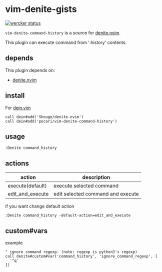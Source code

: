 # vim-denite-gists
[![wercker status](https://app.wercker.com/status/4957015a009e5636c40102655df63c8b/s/master "wercker status")](https://app.wercker.com/project/byKey/4957015a009e5636c40102655df63c8b)

`vim-denite-command-history` is a source for [denite.nvim](https://github.com/Shougo/denite.nvim).

This plugin can execute command from ':history' contents.

## depends

This plugin depends on:

* [denite.nvim](https://github.com/Shougo/denite.nvim)

## install

For [dein.vim](https://github.com/Shougo/dein.vim)

   ```vim
   call dein#add('Shougo/denite.nvim')
   call dein#add('pocari/vim-denite-command-history')
   ```

## usage

`:Denite command_history`

## actions
| action           | description|
|------------------|------------|
|execute(default)  | execute selected command |
|edit_and_execute  | edit selected command and execute |

if you want change default action

```vim
:Denite command_history -default-action=edit_and_execute
```

## custom#vars
example

```vim
" ignore command regexp. (note: regexp is python3's regexp)
call denite#custom#var('command_history', 'ignore_command_regexp', [
  '^q'
])

```
